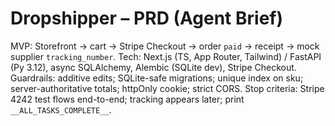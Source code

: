 # Dropshipper – PRD (Agent Brief)
MVP: Storefront → cart → Stripe Checkout → order `paid` → receipt → mock supplier `tracking_number`.
Tech: Next.js (TS, App Router, Tailwind) / FastAPI (Py 3.12), async SQLAlchemy, Alembic (SQLite dev), Stripe Checkout.
Guardrails: additive edits; SQLite-safe migrations; unique index on sku; server-authoritative totals; httpOnly cookie; strict CORS.
Stop criteria: Stripe 4242 test flows end-to-end; tracking appears later; print `__ALL_TASKS_COMPLETE__`.
